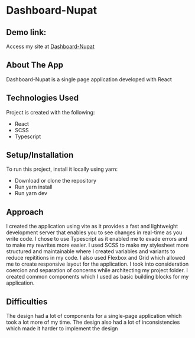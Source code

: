 # Dashboard-Nupat

## Demo link:

Access my site at [Dashboard-Nupat](https://dashboard-nupat-dev.netlify.app/)

## About The App

Dashboard-Nupat is a single page application developed with React

## Technologies Used

Project is created with the following:

* React
* SCSS
* Typescript

## Setup/Installation

To run this project, install it locally using yarn:
* Download or clone the repository
* Run yarn install
* Run yarn dev

## Approach

I created the application using vite as it provides a fast and lightweight development server that enables you to see changes in real-time as you write code. I chose to use Typescript as it enabled me to evade errors and to make my rewrites more easier. I used SCSS to make my stylesheet more structured and maintainable where I created variables and variants to reduce repititions in my code. I also used Flexbox and Grid which allowed me to create responsive layout for the application. I took into consideration coercion and separation of concerns while architecting my project folder. I created common components which I used as basic building blocks for my application.

## Difficulties

The design had a lot of components for a single-page application which took a lot more of my time. The design also had a lot of inconsistencies which made it harder to implement the design
